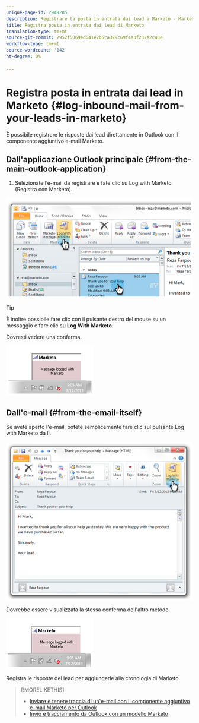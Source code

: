 ```yaml
---
unique-page-id: 2949285
description: Registrare la posta in entrata dai lead a Marketo - Marketo Docs - Documentazione prodotto
title: Registra posta in entrata dai lead di Marketo
translation-type: tm+mt
source-git-commit: 7952f5069ed641e2b5ca329c69f4e3f237e2c43e
workflow-type: tm+mt
source-wordcount: '142'
ht-degree: 0%

---
```



# Registra posta in entrata dai lead in Marketo {#log-inbound-mail-from-your-leads-in-marketo}

È possibile registrare le risposte dai lead direttamente in Outlook con il componente aggiuntivo e-mail Marketo.

## Dall&#39;applicazione Outlook principale {#from-the-main-outlook-application}

1. Selezionate l’e-mail da registrare e fate clic su Log with Marketo (Registra con Marketo).

![](assets/image2014-9-23-17-3a12-3a44.png)

>[!TIP]
>
>È inoltre possibile fare clic con il pulsante destro del mouse su un messaggio e fare clic su **Log With Marketo**.

Dovresti vedere una conferma.

![](assets/image2014-9-23-17-3a13-3a39.png)

## Dall&#39;e-mail {#from-the-email-itself}

Se avete aperto l&#39;e-mail, potete semplicemente fare clic sul pulsante Log with Marketo da lì.

![](assets/image2014-9-23-17-3a14-3a14.png)

Dovrebbe essere visualizzata la stessa conferma dell&#39;altro metodo.

![](assets/image2014-9-23-17-3a14-3a29.png)

Registra le risposte del lead per aggiungerle alla cronologia di Marketo.

>[!MORELIKETHIS]
>
>* [Inviare e tenere traccia di un&#39;e-mail con il componente aggiuntivo e-mail Marketo per Outlook](/help/marketo/product-docs/marketo-sales-insight/msi-outlook-plugin/send-and-track-an-email-with-the-email-add-in-for-outlook.md)
>* [Invio e tracciamento da Outlook con un modello Marketo](/help/marketo/product-docs/marketo-sales-insight/msi-outlook-plugin/send-and-track-from-outlook-using-a-marketo-template.md)

